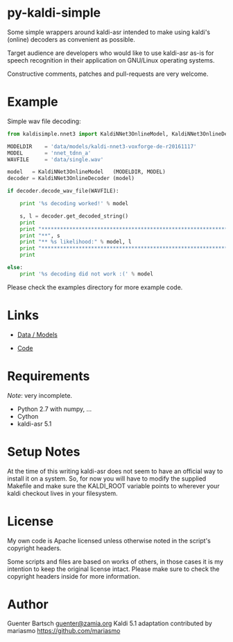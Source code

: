 # py-kaldi-simple

Some simple wrappers around kaldi-asr intended to make using kaldi's (online)
decoders as convenient as possible. 

Target audience are developers who would like to use kaldi-asr as-is for speech
recognition in their application on GNU/Linux operating systems.

Constructive comments, patches and pull-requests are very welcome.

Example
=======

Simple wav file decoding:

```python
from kaldisimple.nnet3 import KaldiNNet3OnlineModel, KaldiNNet3OnlineDecoder

MODELDIR    = 'data/models/kaldi-nnet3-voxforge-de-r20161117'
MODEL       = 'nnet_tdnn_a'
WAVFILE     = 'data/single.wav'

model   = KaldiNNet3OnlineModel   (MODELDIR, MODEL)
decoder = KaldiNNet3OnlineDecoder (model)

if decoder.decode_wav_file(WAVFILE):

    print '%s decoding worked!' % model

    s, l = decoder.get_decoded_string()
    print
    print "*****************************************************************"
    print "**", s
    print "** %s likelihood:" % model, l
    print "*****************************************************************"
    print

else:
    print '%s decoding did not work :(' % model

```

Please check the examples directory for more example code.

Links
=====

* [Data / Models](http://goofy.zamia.org/voxforge/ "models")

* [Code](https://github.com/gooofy/py-kaldi-simple "github")

Requirements
============

*Note*: very incomplete.

* Python 2.7 with numpy, ...
* Cython
* kaldi-asr 5.1

Setup Notes
===========

At the time of this writing kaldi-asr does not seem to have an official way to
install it on a system. So, for now you will have to modify the supplied
Makefile and make sure the KALDI\_ROOT variable points to wherever your kaldi
checkout lives in your filesystem.

License
=======

My own code is Apache licensed unless otherwise noted in the script's copyright
headers.

Some scripts and files are based on works of others, in those cases it is my
intention to keep the original license intact. Please make sure to check the
copyright headers inside for more information.

Author
======

Guenter Bartsch <guenter@zamia.org>
Kaldi 5.1 adaptation contributed by mariasmo https://github.com/mariasmo

